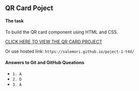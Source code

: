 ## QR Card Poject
#### The task
To build the QR card component using HTML and CSS. 

[CLICK HERE TO VIEW THE QR CARD PROJECT](https://salemori.github.io/poject-1-t4d/)

Or use hosted link: ```https://salemori.github.io/poject-1-t4d/```

#### Answers to Git and GitHub Queations
* ```1. A```
* ```2. D```
* ```3. A```